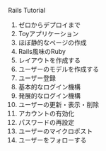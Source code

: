 Rails Tutorial


01. ゼロからデプロイまで
02. Toyアプリケーション
03. ほぼ静的なページの作成
04. Rails風味のRuby
05. レイアウトを作成する
06. ユーザーのモデルを作成する
07. ユーザー登録
08. 基本的なログイン機構
09. 発展的なログイン機構
10. ユーザーの更新・表示・削除
11. アカウントの有効化
12. パスワードの再設定
13. ユーザーのマイクロポスト
14. ユーザーをフォローする
